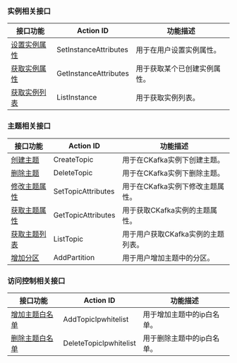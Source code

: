 
### 实例相关接口
| 接口功能 | Action ID | 功能描述
|---------|---------|---------|
| [设置实例属性](/document/product/597/10095) | SetInstanceAttributes|用于在用户设置实例属性。|
| [获取实例属性](/document/product/597/10094)  | GetInstanceAttributes|用于获取某个已创建实例属性。|
| [获取实例列表](/document/product/597/10093) | ListInstance | 用于获取实例列表。|


### 主题相关接口
| 接口功能 | Action ID | 功能描述|
|---------|---------|---------|
| [创建主题](/document/product/597/10096) | CreateTopic| 用于在CKafka实例下创建主题。|
| [删除主题](/document/product/597/10099) | DeleteTopic | 用于在CKafka实例下删除主题。|
| [修改主题属性](/document/product/597/10098)  | SetTopicAttributes| 用于在CKafka实例下修改主题属性。|
| [获取主题属性](/document/product/597/10102) | GetTopicAttributes | 用于获取CKafka实例的主题属性。|
| [获取主题列表](/document/product/597/10101) | ListTopic | 用于用户获取CKafka实例的主题列表。|
| [增加分区](/document/product/597/10100) | AddPartition | 用于用户增加主题中的分区。|

### 访问控制相关接口
| 接口功能 | Action ID | 功能描述|
|---------|---------|---------|
| [增加主题白名单](/document/product/597/10103) | AddTopicIpwhitelist | 用于增加主题中的ip白名单。|
| [删除主题白名单](/document/product/597/10104) | DeleteTopicIpwhitelist | 用于删除主题中的ip白名单。|
